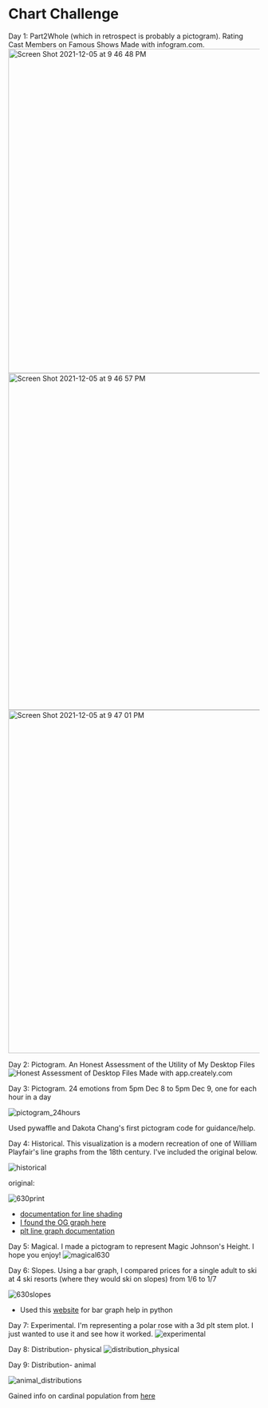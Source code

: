 # Chart Challenge

Day 1: Part2Whole (which in retrospect is probably a pictogram). Rating Cast Members on Famous Shows
Made with infogram.com. 
<img width="649" alt="Screen Shot 2021-12-05 at 9 46 48 PM" src="https://user-images.githubusercontent.com/95489525/145153224-a14f744b-b986-4a24-a19b-bbfb528dfb33.png"> 
<img width="674" alt="Screen Shot 2021-12-05 at 9 46 57 PM" src="https://user-images.githubusercontent.com/95489525/145153234-ab4c82fc-0d6e-4393-8156-e040db746b14.png">
<img width="687" alt="Screen Shot 2021-12-05 at 9 47 01 PM" src="https://user-images.githubusercontent.com/95489525/145153249-3eea8d6c-9fc8-4e24-bf24-23a2d072c34c.png">



Day 2: Pictogram. An Honest Assessment of the Utility of My Desktop Files
![Honest Assessment of Desktop Files](https://user-images.githubusercontent.com/95489525/145153065-abd3c8a6-bf5e-4e34-967e-1442a81c3a1d.png)
Made with app.creately.com

Day 3: Pictogram. 24 emotions from 5pm Dec 8 to 5pm Dec 9, one for each hour in a day 

![pictogram_24hours](https://user-images.githubusercontent.com/95489525/145501455-daf0cd37-f275-4626-8baf-12e581f8241d.png)

Used pywaffle and Dakota Chang's first pictogram code for guidance/help. 

Day 4: Historical. This visualization is a modern recreation of one of William Playfair's line graphs from the 18th century. I've included the original below. 

![historical](https://user-images.githubusercontent.com/95489525/145689845-1f8604a5-0382-469f-abbc-7c3a87d5199f.png)

original: 

![630print](https://user-images.githubusercontent.com/95489525/145689828-6dfc3167-9e04-48e2-a227-67539efdfe6b.png)

* [documentation for line shading](https://matplotlib.org/stable/gallery/lines_bars_and_markers/fill_between_demo.html)
* [I found the OG graph here](https://rockcontent.com/blog/12-great-visualizations-that-made-history/)
* [plt line graph documentation](https://datatofish.com/line-chart-python-matplotlib/)

Day 5:  Magical. I made a pictogram to represent Magic Johnson's Height. I hope you enjoy!
![magical630](https://user-images.githubusercontent.com/95489525/146109629-406cc7f0-30f1-46f4-9463-7cbfef36ded6.png)

Day 6: Slopes. Using a bar graph, I compared prices for a single adult to ski at 4 ski resorts (where they would ski on slopes) from 1/6 to 1/7

![630slopes](https://user-images.githubusercontent.com/95489525/148472602-4f6a4792-1266-45e2-ab7f-0069a9a51ef4.png)

* Used this [website](https://www.geeksforgeeks.org/bar-plot-in-matplotlib/) for bar graph help in python

Day 7: Experimental. I'm representing a polar rose with a 3d plt stem plot. I just wanted to use it and see how it worked.
![experimental](https://user-images.githubusercontent.com/95489525/148702618-edec0e14-2e2c-4b42-a287-adb339caaa61.png)

Day 8: Distribution- physical 
![distribution_physical](https://user-images.githubusercontent.com/95489525/149051145-3960ae15-c5be-4bdf-bb49-81a2fb19b233.png)

Day 9: Distribution- animal 

![animal_distributions](https://user-images.githubusercontent.com/95489525/149638935-7cfa6512-2424-4514-9979-aece61b35b3b.png)

Gained info on cardinal population from [here](https://animalia.bio/northern-cardinal?page=1)




